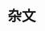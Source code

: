 ---
mode: normal
title: 杂文
keywords: [杂文]
desc: 有关杂文的学习文章。
publishDate: 
order: 2
icon: 
recommend: 0
cover: 
---